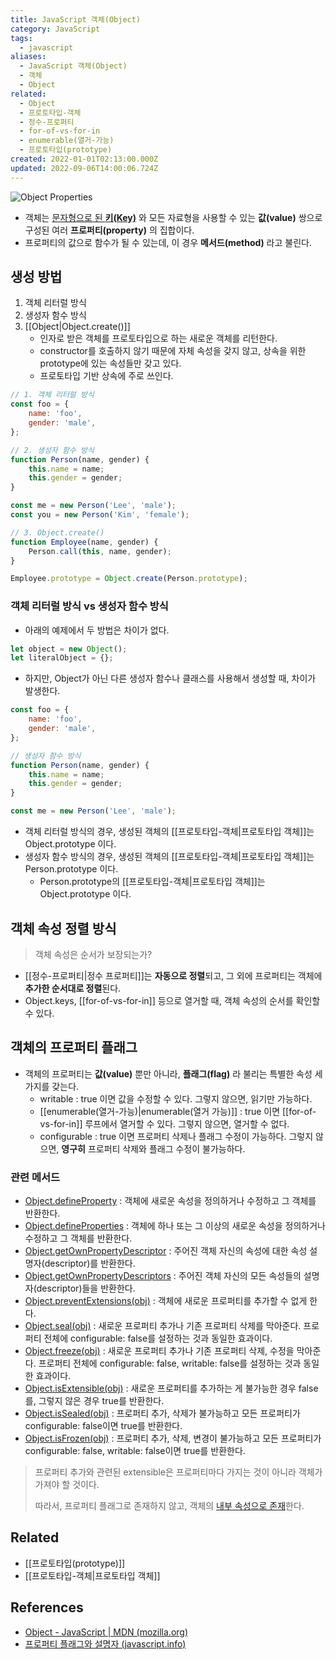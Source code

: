 ```yaml
---
title: JavaScript 객체(Object)
category: JavaScript
tags:
  - javascript
aliases:
  - JavaScript 객체(Object)
  - 객체
  - Object
related:
  - Object
  - 프로토타입-객체
  - 정수-프로퍼티
  - for-of-vs-for-in
  - enumerable(열거-가능)
  - 프로토타입(prototype)
created: 2022-01-01T02:13:00.000Z
updated: 2022-09-06T14:00:06.724Z
---
```


![Object Properties](https://user-images.githubusercontent.com/29270715/77065184-e86d9600-6a08-11ea-9a7a-4d699597e1ef.png)

- 객체는 [문자형으로 된 **키(Key)**](https://developer.mozilla.org/ko/docs/Web/JavaScript/Reference/Operators/Property_Accessors#%EC%86%8D%EC%84%B1_%EC%9D%B4%EB%A6%84) 와 모든 자료형을 사용할 수 있는 **값(value)** 쌍으로 구성된 여러 **프로퍼티(property)** 의 집합이다.
- 프로퍼티의 값으로 함수가 될 수 있는데, 이 경우 **메서드(method)** 라고 불린다.

## 생성 방법

1. 객체 리터럴 방식
2. 생성자 함수 방식
3. [[Object|Object.create()]]
   - 인자로 받은 객체를 프로토타입으로 하는 새로운 객체를 리턴한다.
   - constructor를 호출하지 않기 때문에 자체 속성을 갖지 않고, 상속을 위한 prototype에 있는 속성들만 갖고 있다.
   - 프로토타입 기반 상속에 주로 쓰인다.

```js
// 1. 객체 리터럴 방식
const foo = {
	name: 'foo',
	gender: 'male',
};

// 2. 생성자 함수 방식
function Person(name, gender) {
	this.name = name;
	this.gender = gender;
}

const me = new Person('Lee', 'male');
const you = new Person('Kim', 'female');

// 3. Object.create()
function Employee(name, gender) {
	Person.call(this, name, gender);
}

Employee.prototype = Object.create(Person.prototype);
```

### 객체 리터럴 방식 vs 생성자 함수 방식

- 아래의 예제에서 두 방법은 차이가 없다.

```js
let object = new Object();
let literalObject = {};
```

- 하지만, Object가 아닌 다른 생성자 함수나 클래스를 사용해서 생성할 때, 차이가 발생한다.

```js
const foo = {
	name: 'foo',
	gender: 'male',
};

// 생성자 함수 방식
function Person(name, gender) {
	this.name = name;
	this.gender = gender;
}

const me = new Person('Lee', 'male');
```

- 객체 리터럴 방식의 경우, 생성된 객체의 [[프로토타입-객체|프로토타입 객체]]는 Object.prototype 이다.
- 생성자 함수 방식의 경우, 생성된 객체의 [[프로토타입-객체|프로토타입 객체]]는 Person.prototype 이다.
  - Person.prototype의 [[프로토타입-객체|프로토타입 객체]]는 Object.prototype 이다.

## 객체 속성 정렬 방식

> 객체 속성은 순서가 보장되는가?

- [[정수-프로퍼티|정수 프로퍼티]]는 **자동으로 정렬**되고, 그 외에 프로퍼티는 객체에 **추가한 순서대로 정렬**된다.
- Object.keys, [[for-of-vs-for-in]] 등으로 열거할 때, 객체 속성의 순서를 확인할 수 있다.

## 객체의 프로퍼티 플래그

- 객체의 프로퍼티는 **값(value)** 뿐만 아니라, **플래그(flag)** 라 불리는 특별한 속성 세 가지를 갖는다.
  - writable : true 이면 값을 수정할 수 있다. 그렇지 않으면, 읽기만 가능하다.
  - [[enumerable(열거-가능)|enumerable(열거 가능)]] : true 이면 [[for-of-vs-for-in]] 루프에서 열거할 수 있다. 그렇지 않으면, 열거할 수 없다.
  - configurable : true 이면 프로퍼티 삭제나 플래그 수정이 가능하다. 그렇지 않으면, **영구히** 프로퍼티 삭제와 플래그 수정이 불가능하다.

### 관련 메서드

- [Object.defineProperty](https://developer.mozilla.org/ko/docs/Web/JavaScript/Reference/Global_Objects/Object/defineProperty) : 객체에 새로운 속성을 정의하거나 수정하고 그 객체를 반환한다.
- [Object.defineProperties](https://developer.mozilla.org/ko/docs/Web/JavaScript/Reference/Global_Objects/Object/defineProperties) : 객체에 하나 또는 그 이상의 새로운 속성을 정의하거나 수정하고 그 객체를 반환한다.
- [Object.getOwnPropertyDescriptor](https://developer.mozilla.org/ko/docs/Web/JavaScript/Reference/Global_Objects/Object/getOwnPropertyDescriptor) : 주어진 객체 자신의 속성에 대한 속성 설명자(descriptor)를 반환한다.
- [Object.getOwnPropertyDescriptors](https://developer.mozilla.org/ko/docs/Web/JavaScript/Reference/Global_Objects/Object/getOwnPropertyDescriptors) : 주어진 객체 자신의 모든 속성들의 설명자(descriptor)들을 반환한다.
- [Object.preventExtensions(obj)](https://developer.mozilla.org/ko/docs/Web/JavaScript/Reference/Global_Objects/Object/preventExtensions) : 객체에 새로운 프로퍼티를 추가할 수 없게 한다.
- [Object.seal(obj)](https://developer.mozilla.org/ko/docs/Web/JavaScript/Reference/Global_Objects/Object/seal) : 새로운 프로퍼티 추가나 기존 프로퍼티 삭제를 막아준다. 프로퍼티 전체에 configurable: false를 설정하는 것과 동일한 효과이다.
- [Object.freeze(obj)](https://developer.mozilla.org/ko/docs/Web/JavaScript/Reference/Global_Objects/Object/freeze) : 새로운 프로퍼티 추가나 기존 프로퍼티 삭제, 수정을 막아준다. 프로퍼티 전체에 configurable: false, writable: false를 설정하는 것과 동일한 효과이다.
- [Object.isExtensible(obj)](https://developer.mozilla.org/ko/docs/Web/JavaScript/Reference/Global_Objects/Object/isExtensible) : 새로운 프로퍼티를 추가하는 게 불가능한 경우 false를, 그렇지 않은 경우 true를 반환한다.
- [Object.isSealed(obj)](https://developer.mozilla.org/ko/docs/Web/JavaScript/Reference/Global_Objects/Object/isSealed) : 프로퍼티 추가, 삭제가 불가능하고 모든 프로퍼티가 configurable: false이면 true를 반환한다.
- [Object.isFrozen(obj)](https://developer.mozilla.org/ko/docs/Web/JavaScript/Reference/Global_Objects/Object/isFrozen) : 프로퍼티 추가, 삭제, 변경이 불가능하고 모든 프로퍼티가 configurable: false, writable: false이면 true를 반환한다.

> 프로퍼티 추가와 관련된 extensible은 프로퍼티마다 가지는 것이 아니라 객체가 가져야 할 것이다.
>
> 따라서, 프로퍼티 플래그로 존재하지 않고, 객체의 [내부 속성으로 존재](https://2ality.com/2019/11/object-property-attributes.html#internal-slots)한다.

## Related

- [[프로토타입(prototype)]]
- [[프로토타입-객체|프로토타입 객체]]

## References

- [Object - JavaScript | MDN (mozilla.org)](https://developer.mozilla.org/ko/docs/Web/JavaScript/Reference/Global_Objects/Object)
- [프로퍼티 플래그와 설명자 (javascript.info)](https://ko.javascript.info/property-descriptors)
